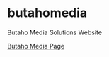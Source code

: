 # butahomedia
Butaho Media Solutions Website

[Butaho Media Page](https://jngisiro.github.io/butahomedia/)